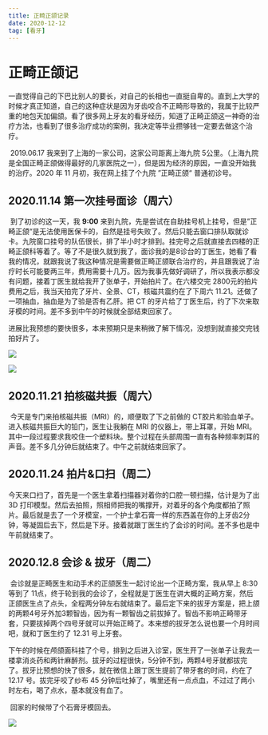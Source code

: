 ```yaml
---
title: 正畸正颌记录
date: 2020-12-12
tag: [看牙]
---
```


# 正畸正颌记

​        一直觉得自己的下巴比别人的要长，对自己的长相也一直挺自卑的。直到上大学的时候才真正知道，自己的这种症状是因为牙齿咬合不正畸形导致的，我属于比较严重的地包天加偏颌。看了很多网上牙友的看牙经历，知道了正畸正颌这一神奇的治疗方法，也看到了很多治疗成功的案例，我决定等毕业攒够钱一定要去做这个治疗。

​        2019.06.17 我来到了上海的一家公司，这家公司距离上海九院 5公里。（上海九院是全国正畸正颌做得最好的几家医院之一），但是因为经济的原因，一直没开始我的治疗。2020 年 11 月初，我在网上挂了个九院 ”正畸正颌“ 普通初诊号。

## 2020.11.14 第一次挂号面诊（周六）

​        到了初诊的这一天，我 **9:00** 来到九院，先是尝试在自助挂号机上挂号，但是”正畸正颌“是无法使用医保卡的，自然是挂号失败了。然后只能去窗口排队取就诊卡。九院窗口挂号的队伍很长，排了半小时才排到。挂完号之后就直接去四楼的正畸正颌科等着了。等了不是很久就到我了，面诊我的是8诊台的丁医生，她看了看我的情况，就跟我说了我这种情况是需要做正畸正颌联合治疗的，并且跟我说了治疗时长可能要两三年，费用需要十几万。因为我事先做好调研了，所以我表示都没有问题，接着丁医生就给我开了张单子，开始拍片了。在六楼交完 2800元的拍片费用之后，我当天拍完了牙片、全景、CT，核磁共震约在了下周六 11.21。还做了一项抽血，抽血是为了验是否有乙肝。把 CT 的牙片给了丁医生后，约了下次来取牙模的时间。差不多到中午的时候就全部结束回家了。

​      进展比我预想的要快很多，本来预期只是来稍微了解下情况，没想到就直接交完钱拍好片了。

![](https://images.pandaomeng.com/shanghai-9-hosipital-20201212153804.png)



![](https://images.pandaomeng.com/tooth-shooting-20201212153844.png)

## 2020.11.21 拍核磁共振（周六）

​        今天是专门来拍核磁共振（MRI）的，顺便取了下之前做的 CT胶片和验血单子。进入核磁共振巨大的铅门，医生让我躺在 MRI 的仪器上，带上耳罩，开始 MRI。其中一段过程要求我咬住一个塑料块。整个过程在头部周围一直有各种频率刺耳的声音。差不多几分钟后就结束了。中午之前就结束回家了。

## 2020.11.24 拍片&口扫（周二）

今天来口扫了，首先是一个医生拿着扫描器对着你的口腔一顿扫描，估计是为了出 3D 打印模型。然后去拍照，照相师把我的嘴撑开，对着牙的各个角度都拍了照片。最后就是去了一个牙模室，一个护士拿石膏一样的东西盖在你的上牙齿2分钟，等凝固后去下，然后是下牙。接着就跟丁医生约了会诊的时间。差不多也是中午前就结束了。

## 2020.12.8 会诊 & 拔牙（周二）

​        会诊就是正畸医生和动手术的正颌医生一起讨论出一个正畸方案，我从早上 8:30 等到了 11点，终于轮到我的会诊了，全程就是丁医生在讲大概的正畸方案，然后正颌医生点了点头，全程两分钟左右就结束了。最后定下来的拔牙方案是，把上颌的两颗4号牙外加3颗智齿，因为有一颗智齿之前拔掉了。智齿不影响正畸带牙套，只要拔掉两个四号牙就可以开始正畸了。本来想的拔牙怎么说也要一个月时间吧，就和丁医生约了 12.31 号上牙套。

​        下午的时候在颅颌面科挂了个号，排到之后进入诊室，医生开了一张单子让我去一楼拿消炎药和两针麻醉剂。拔牙的过程很快，5分钟不到，两颗4号牙就都拔完了。拔牙比预想的快了很多，就在微信上跟丁医生提前了带牙套的时间，约在了 12.17 号。拔完牙咬了纱布 45 分钟后吐掉了，嘴里还有一点点血，不过过了两小时左右，喝了点水，基本就没有血了。

​		回家的时候带了个石膏牙模回去。

![](https://images.pandaomeng.com/20201212153124-dental.png)